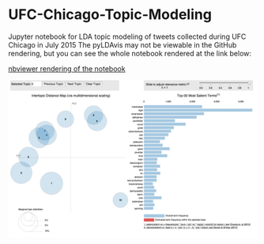 # UFC-Chicago-Topic-Modeling
Jupyter notebook for LDA topic modeling of tweets collected during UFC Chicago in July 2015
The pyLDAvis may not be viewable in the GitHub rendering, but you can see the whole notebook rendered at the link below: 

[nbviewer rendering of the notebook](https://nbviewer.jupyter.org/github/ctufts/UFC-Chicago-Topic-Modeling/blob/master/UFC-Chicago.ipynb#topic=0&lambda=1&term=)

![alt text](https://github.com/ctufts/UFC-Chicago-Topic-Modeling/blob/master/Screen%20Shot%202015-11-22%20at%208.33.26%20PM.png)
